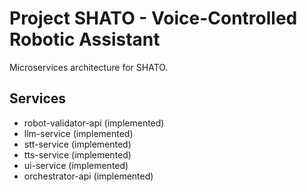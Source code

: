 # Project SHATO - Voice-Controlled Robotic Assistant

Microservices architecture for SHATO.

## Services
- 
  robot-validator-api (implemented)
- llm-service (implemented)
- stt-service (implemented)
- tts-service (implemented)
- ui-service (implemented)
- 
  orchestrator-api (implemented)
